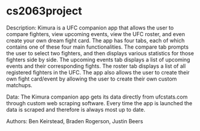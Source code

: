# cs2063project
Description: Kimura is a UFC companion app that allows the user to compare fighters, view upcoming events, view the UFC roster, and even create your own dream fight card. The app has four tabs, each of which contains one of these four main functionalities. The compare tab prompts the user to select two fighters, and then displays various statistics for those fighters side by side. The upcoming events tab displays a list of upcoming events and their corresponding fights. The roster tab displays a list of all registered fighters in the UFC. The app also allows the user to create their own fight card/event by allowing the user to create their own custom matchups. 

Data: The Kimura companion app gets its data directly from ufcstats.com through custom web scraping software. Every time the app is launched the data is scraped and therefore is always most up to date.

Authors: Ben Keirstead, Braden Rogerson, Justin Beers

